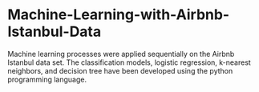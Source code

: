 # Machine-Learning-with-Airbnb-Istanbul-Data

Machine learning processes were applied sequentially on the Airbnb Istanbul data set. The classification models, logistic regression, k-nearest neighbors, and decision tree have been developed using the python programming language.

